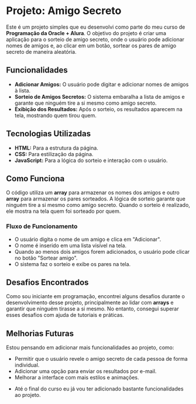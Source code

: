 # Projeto: Amigo Secreto

Este é um projeto simples que eu desenvolvi como parte do meu curso de **Programação da Oracle + Alura**. O objetivo do projeto é criar uma aplicação para o sorteio de amigo secreto, onde o usuário pode adicionar nomes de amigos e, ao clicar em um botão, sortear os pares de amigo secreto de maneira aleatória.

## Funcionalidades

- **Adicionar Amigos:** O usuário pode digitar e adicionar nomes de amigos à lista.
- **Sorteio de Amigos Secretos:** O sistema embaralha a lista de amigos e garante que ninguém tire a si mesmo como amigo secreto.
- **Exibição dos Resultados:** Após o sorteio, os resultados aparecem na tela, mostrando quem tirou quem.

## Tecnologias Utilizadas

- **HTML:** Para a estrutura da página.
- **CSS:** Para estilização da página.
- **JavaScript:** Para a lógica do sorteio e interação com o usuário.


## Como Funciona

O código utiliza um **array** para armazenar os nomes dos amigos e outro **array** para armazenar os pares sorteados. A lógica de sorteio garante que ninguém tire a si mesmo como amigo secreto. Quando o sorteio é realizado, ele mostra na tela quem foi sorteado por quem.

### Fluxo de Funcionamento

- O usuário digita o nome de um amigo e clica em "Adicionar".
- O nome é inserido em uma lista visível na tela.
- Quando ao menos dois amigos forem adicionados, o usuário pode clicar no botão "Sortear amigo".
- O sistema faz o sorteio e exibe os pares na tela.

## Desafios Encontrados

Como sou iniciante em programação, encontrei alguns desafios durante o desenvolvimento desse projeto, principalmente ao lidar com **arrays** e garantir que ninguém tirasse a si mesmo. No entanto, consegui superar esses desafios com ajuda de tutoriais e práticas.

## Melhorias Futuras

Estou pensando em adicionar mais funcionalidades ao projeto, como:

- Permitir que o usuário revele o amigo secreto de cada pessoa de forma individual.
- Adicionar uma opção para enviar os resultados por e-mail.
- Melhorar a interface com mais estilos e animações.

* Até o final do curso eu já vou ter adicionado bastante funcionalidades ao projeto.
